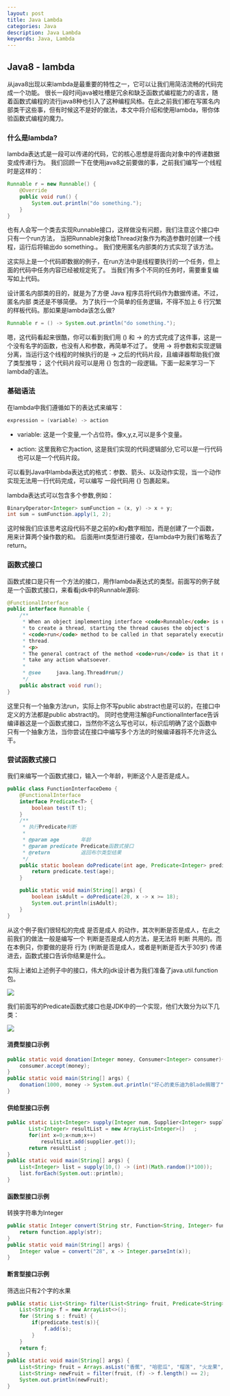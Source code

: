 ```yaml
---
layout: post
title: Java Lambda
categories: Java
description: Java Lambda
keywords: Java, Lambda
---
```


## Java8 - lambda

从java8出现以来lambda是最重要的特性之一，它可以让我们用简洁流畅的代码完成一个功能。
很长一段时间java被吐槽是冗余和缺乏函数式编程能力的语言，随着函数式编程的流行java8种也引入了这种编程风格。在此之前我们都在写匿名内部类干这些事，但有时候这不是好的做法，本文中将介绍和使用lambda，带你体验函数式编程的魔力。

### 什么是lambda?

lambda表达式是一段可以传递的代码，它的核心思想是将面向对象中的传递数据变成传递行为。
我们回顾一下在使用java8之前要做的事，之前我们编写一个线程时是这样的：

```java
Runnable r = new Runnable() {
    @Override
    public void run() {
        System.out.println("do something.");      
    }
}
```
也有人会写一个类去实现Runnable接口，这样做没有问题，我们注意这个接口中只有一个run方法，
当把Runnable对象给Thread对象作为构造参数时创建一个线程，运行后将输出do something.。
我们使用匿名内部类的方式实现了该方法。

这实际上是一个代码即数据的例子，在run方法中是线程要执行的一个任务，但上面的代码中任务内容已经被规定死了。
当我们有多个不同的任务时，需要重复编写如上代码。

设计匿名内部类的目的，就是为了方便 Java 程序员将代码作为数据传递。不过，匿名内部 类还是不够简便。
为了执行一个简单的任务逻辑，不得不加上 6 行冗繁的样板代码。那如果是lambda该怎么做?

```java
Runnable r = () -> System.out.println("do something.");
```

嗯，这代码看起来很酷，你可以看到我们用 () 和 -> 的方式完成了这件事，这是一个没有名字的函数，也没有人和参数，再简单不过了。
使用 -> 将参数和实现逻辑分离，当运行这个线程的时候执行的是 -> 之后的代码片段，且编译器帮助我们做了类型推导；
这个代码片段可以是用 {} 包含的一段逻辑。下面一起来学习一下lambda的语法。

### 基础语法

在lambda中我们遵循如下的表达式来编写：

```java
expression = (variable) -> action
```

* variable: 这是一个变量,一个占位符。像x,y,z,可以是多个变量。

* action: 这里我称它为action, 这是我们实现的代码逻辑部分,它可以是一行代码也可以是一个代码片段。

可以看到Java中lambda表达式的格式：参数、箭头、以及动作实现，当一个动作实现无法用一行代码完成，可以编写
一段代码用 {} 包裹起来。

lambda表达式可以包含多个参数,例如：

```java
BinaryOperator<Integer> sumFunction = (x, y) -> x + y;
int sum = sumFunction.apply(1, 2);
```

这时候我们应该思考这段代码不是之前的x和y数字相加，而是创建了一个函数，用来计算两个操作数的和。
后面用int类型进行接收，在lambda中为我们省略去了return。

### 函数式接口

函数式接口是只有一个方法的接口，用作lambda表达式的类型。前面写的例子就是一个函数式接口，来看看jdk中的Runnable源码:

```java
@FunctionalInterface
public interface Runnable {
    /**
     * When an object implementing interface <code>Runnable</code> is used
     * to create a thread, starting the thread causes the object's
     * <code>run</code> method to be called in that separately executing
     * thread.
     * <p>
     * The general contract of the method <code>run</code> is that it may
     * take any action whatsoever.
     *
     * @see     java.lang.Thread#run()
     */
    public abstract void run();
}
```

这里只有一个抽象方法run，实际上你不写public abstract也是可以的，在接口中定义的方法都是public abstract的。
同时也使用注解@FunctionalInterface告诉编译器这是一个函数式接口，当然你不这么写也可以，标识后明确了这个函数中
只有一个抽象方法，当你尝试在接口中编写多个方法的时候编译器将不允许这么干。

### 尝试函数式接口

我们来编写一个函数式接口，输入一个年龄，判断这个人是否是成人。

```java
public class FunctionInterfaceDemo {
    @FunctionalInterface
    interface Predicate<T> {
        boolean test(T t);
    }
    /**
     * 执行Predicate判断
     *
     * @param age       年龄
     * @param predicate Predicate函数式接口
     * @return          返回布尔类型结果
     */
    public static boolean doPredicate(int age, Predicate<Integer> predicate) {
        return predicate.test(age);
    }

    public static void main(String[] args) {
        boolean isAdult = doPredicate(20, x -> x >= 18);
        System.out.println(isAdult);
    }
}
```

从这个例子我们很轻松的完成 是否是成人 的动作，其次判断是否是成人，在此之前我们的做法一般是编写一个
判断是否是成人的方法，是无法将 判断 共用的。而在本例只，你要做的是将 行为 (判断是否是成人，或者是判断是否大于30岁)
传递进去，函数式接口告诉你结果是什么。

实际上诸如上述例子中的接口，伟大的jdk设计者为我们准备了java.util.function包。

![](/images/blog/2018-03-12-Java-lambda/Java_Lambda_001.jpg)

我们前面写的Predicate函数式接口也是JDK中的一个实现，他们大致分为以下几类：

![](/images/blog/2018-03-12-Java-lambda/Java_Lambda_002.jpg)

#### 消费型接口示例

```java
public static void donation(Integer money, Consumer<Integer> consumer){
    consumer.accept(money);  
}
public static void main(String[] args) {
    donation(1000, money -> System.out.println("好心的麦乐迪为Blade捐赠了"+money+"元")) ;
}
```

#### 供给型接口示例

```java
public static List<Integer> supply(Integer num, Supplier<Integer> supplier){
       List<Integer> resultList = new ArrayList<Integer>()   ;
       for(int x=0;x<num;x++)  
           resultList.add(supplier.get());
       return resultList ;
}
public static void main(String[] args) {
    List<Integer> list = supply(10,() -> (int)(Math.random()*100));
    list.forEach(System.out::println);
}
```

#### 函数型接口示例

转换字符串为Integer

```java
public static Integer convert(String str, Function<String, Integer> function) {
    return function.apply(str);
}
public static void main(String[] args) {
    Integer value = convert("28", x -> Integer.parseInt(x));
}
```

#### 断言型接口示例

筛选出只有2个字的水果

```java
public static List<String> filter(List<String> fruit, Predicate<String> predicate){
    List<String> f = new ArrayList<>();
    for (String s : fruit) {
        if(predicate.test(s)){
            f.add(s);
        }
    }
    return f;
}
public static void main(String[] args) {
    List<String> fruit = Arrays.asList("香蕉", "哈密瓜", "榴莲", "火龙果", "水蜜桃");
    List<String> newFruit = filter(fruit, (f) -> f.length() == 2);
    System.out.println(newFruit);
}
```
